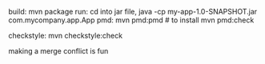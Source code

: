 build:
mvn package
run:
cd into jar file,
java -cp my-app-1.0-SNAPSHOT.jar com.mycompany.app.App
pmd:
mvn pmd:pmd # to install
mvn pmd:check

checkstyle:
mvn checkstyle:check

making a merge conflict is fun

